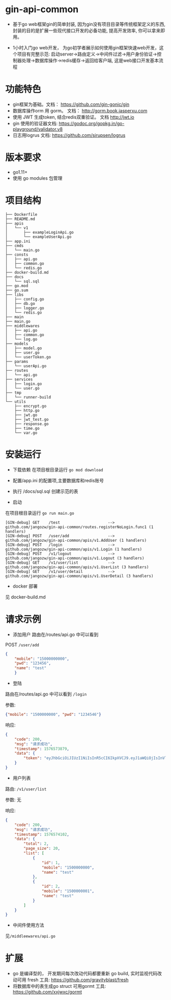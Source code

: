 # gin-api-common 

* 基于go web框架gin的简单封装, 因为gin没有项目目录等传统框架定义的东西, 封装的目的是扩展一些现代接口开发的必备功能, 提高开发效率, 你可以拿来即用。

* 1小时入门go web开发， 为go初学者展示如何使用gin框架快速web开发，这个项目有完整示范: 
启动server->路由定义->中间件过滤->用户身份验证->控制器处理->数据库操作->redis缓存->返回给客户端, 这是web接口开发基本流程

# 功能特色
* gin框架为基础。文档： https://github.com/gin-gonic/gin
* 数据库操作orm 用 gorm。 文档： http://gorm.book.jasperxu.com 
* 使用 JWT 生成token, 结合redis双重验证。 文档 http://jwt.io
* gin 使用的验证器文档: https://godoc.org/gopkg.in/go-playground/validator.v8
* 日志用logrus  文档: https://github.com/sirupsen/logrus

# 版本要求

 * go1.11+
 * 使用 go modules 包管理

# 项目结构

```cassandraql
├── Dockerfile
├── README.md
├── apis
│   └── v1
│       ├── exampleLoginApi.go
│       └── exampleUserApi.go
├── app.ini
├── cmds
│   └── main.go
├── consts
│   ├── api.go
│   ├── common.go
│   └── redis.go
├── docker-build.md
├── docs
│   └── sql.sql
├── go.mod
├── go.sum
├── libs
│   ├── config.go
│   ├── db.go
│   ├── logger.go
│   └── redis.go
├── main
├── main.go
├── middlewares
│   ├── api.go
│   ├── common.go
│   └── log.go
├── models
│   ├── model.go
│   ├── user.go
│   └── userToken.go
├── params
│   └── userApi.go
├── routes
│   └── api.go
├── services
│   ├── login.go
│   └── user.go
├── tmp
│   └── runner-build
└── utils
    ├── encrypt.go
    ├── http.go
    ├── jwt.go
    ├── jwt_test.go
    ├── response.go
    ├── time.go
    └── var.go

```

# 安装运行

* 下载依赖
在项目根目录运行 ```go mod download```

* 配置/app.ini 的配置项,主要数据库和redis账号

* 执行 /docs/sql.sql 创建示范的表

* 启动

在项目根目录运行 ```go run main.go```


```text
[GIN-debug] GET    /test                     --> github.com/jangozw/gin-api-common/routes.registerNoLogin.func1 (1 handlers)
[GIN-debug] POST   /user/add                 --> github.com/jangozw/gin-api-common/apis/v1.AddUser (1 handlers)
[GIN-debug] POST   /login                    --> github.com/jangozw/gin-api-common/apis/v1.Login (1 handlers)
[GIN-debug] POST   /v1/logout                --> github.com/jangozw/gin-api-common/apis/v1.Logout (3 handlers)
[GIN-debug] GET    /v1/user/list             --> github.com/jangozw/gin-api-common/apis/v1.UserList (3 handlers)
[GIN-debug] GET    /v1/user/detail           --> github.com/jangozw/gin-api-common/apis/v1.UserDetail (3 handlers)
```


* docker 部署 

见 docker-build.md

# 请求示例

* 添加用户
路由在/routes/api.go 中可以看到 


POST  ```/user/add```


```json
{
    "mobile": "15000000000",
    "pwd": "123456",
    "name": "test"
    }
```
 
* 登陆


路由在/routes/api.go 中可以看到 ```/login``` 




参数:
```json
{"mobile": "1500000000", "pwd": "1234546"}
```
响应:
```json
{
    "code": 200,
    "msg": "请求成功",
    "timestamp": 1576573879,
    "data": {
        "token": "eyJhbGciOiJIUzI1NiIsInR5cCI6IkpXVCJ9.eyJ1aWQiOjIsInVlbiI6ImVjNDc2ZDJkNGU3ODhkYzA3YzFkNDI3NGVkZjA1Y2Y1YmQyMGI4YWYwYTdlODcwYTAzMzRmYjZlZDg2MzNiZDQiLCJleHAiOjE1NzY2NjAyNzksImlzcyI6InRlc3QifQ.erealfYAsbxkvoyf3IxXvRSX46hZt4G6JxPQmYoNvNc"
    }
}
```

* 用户列表


路由: ```/v1/user/list```


参数: 无 


响应:
```json
{
    "code": 200,
    "msg": "请求成功",
    "timestamp": 1576574102,
    "data": {
        "total": 2,
        "page_size": 20,
        "list": [
            {
                "id": 1,
                "mobile": "1500000000",
                "name": "test"
            },
            {
                "id": 2,
                "mobile": "1500000001",
                "name": "test"
            }
        ]
    }
}

```
* 中间件使用方法

见```/middleewares/api.go```
 



# 扩展

* go 是编译型的， 开发期间每次改动代码都要重新 go build, 实时监视代码改动可用 fresh 工具: https://github.com/gravityblast/fresh
* 将数据库中的表生成go struct 可用gormt 工具: https://github.com/xxjwxc/gormt




